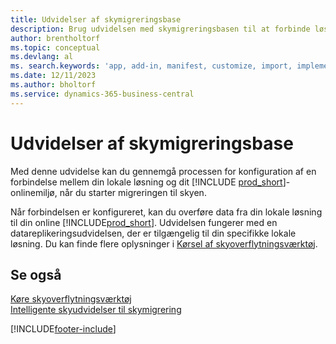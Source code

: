 ```yaml
---
title: Udvidelser af skymigreringsbase
description: Brug udvidelsen med skymigreringsbasen til at forbinde løsningen i dit lokale miljø med Business Central Online.
author: brentholtorf
ms.topic: conceptual
ms.devlang: al
ms. search.keywords: 'app, add-in, manifest, customize, import, implement'
ms.date: 12/11/2023
ms.author: bholtorf
ms.service: dynamics-365-business-central
---
```


# Udvidelser af skymigreringsbase

Med denne udvidelse kan du gennemgå processen for konfiguration af en forbindelse mellem din lokale løsning og dit [!INCLUDE [prod_short](includes/prod_short.md)]-onlinemiljø, når du starter migreringen til skyen.  

Når forbindelsen er konfigureret, kan du overføre data fra din lokale løsning til din online [!INCLUDE[prod_short](includes/prod_short.md)]. Udvidelsen fungerer med en datareplikeringsudvidelsen, der er tilgængelig til din specifikke lokale løsning. Du kan finde flere oplysninger i [Kørsel af skyoverflytningsværktøj](/dynamics365/business-central/dev-itpro/administration/migration-tool).  

## Se også

[Køre skyoverflytningsværktøj](/dynamics365/business-central/dev-itpro/administration/migration-tool)  
[Intelligente skyudvidelser til skymigrering](ui-extensions-data-replication.md)  


[!INCLUDE[footer-include](includes/footer-banner.md)]
